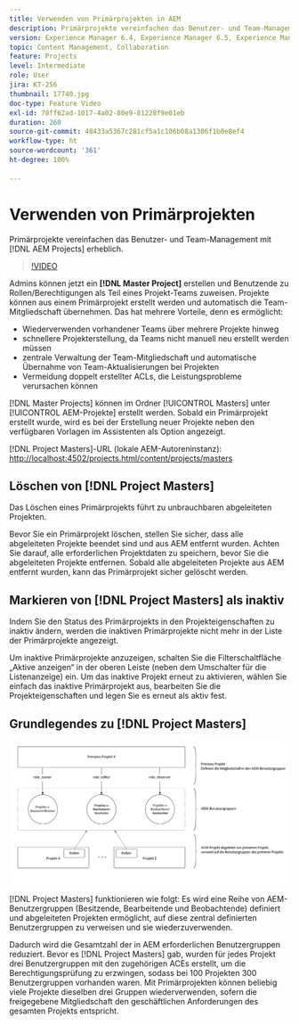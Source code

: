 ```yaml
---
title: Verwenden von Primärprojekten in AEM
description: Primärprojekte vereinfachen das Benutzer- und Team-Management mit AEM Projekten erheblich.
version: Experience Manager 6.4, Experience Manager 6.5, Experience Manager as a Cloud Service
topic: Content Management, Collaboration
feature: Projects
level: Intermediate
role: User
jira: KT-256
thumbnail: 17740.jpg
doc-type: Feature Video
exl-id: 78ff62ad-1017-4a02-80e9-81228f9e01eb
duration: 260
source-git-commit: 48433a5367c281cf5a1c106b08a1306f1b0e8ef4
workflow-type: ht
source-wordcount: '361'
ht-degree: 100%

---
```


# Verwenden von Primärprojekten

Primärprojekte vereinfachen das Benutzer- und Team-Management mit [!DNL AEM Projects] erheblich.

>[!VIDEO](https://video.tv.adobe.com/v/17740?quality=12&learn=on)

Admins können jetzt ein **[!DNL Master Project]** erstellen und Benutzende zu Rollen/Berechtigungen als Teil eines Projekt-Teams zuweisen. Projekte können aus einem Primärprojekt erstellt werden und automatisch die Team-Mitgliedschaft übernehmen. Das hat mehrere Vorteile, denn es ermöglicht:

* Wiederverwenden vorhandener Teams über mehrere Projekte hinweg
* schnellere Projekterstellung, da Teams nicht manuell neu erstellt werden müssen
* zentrale Verwaltung der Team-Mitgliedschaft und automatische Übernahme von Team-Aktualisierungen bei Projekten
* Vermeidung doppelt erstellter ACLs, die Leistungsprobleme verursachen können

[!DNL Master Projects] können im Ordner [!UICONTROL Masters] unter [!UICONTROL AEM-Projekte] erstellt werden. Sobald ein Primärprojekt erstellt wurde, wird es bei der Erstellung neuer Projekte neben den verfügbaren Vorlagen im Assistenten als Option angezeigt.

[!DNL Project Masters]-URL (lokale AEM-Autoreninstanz): [http://localhost:4502/projects.html/content/projects/masters](http://localhost:4502/projects.html/content/projects/masters)

## Löschen von [!DNL Project Masters]

Das Löschen eines Primärprojekts führt zu unbrauchbaren abgeleiteten Projekten.

Bevor Sie ein Primärprojekt löschen, stellen Sie sicher, dass alle abgeleiteten Projekte beendet sind und aus AEM entfernt wurden. Achten Sie darauf, alle erforderlichen Projektdaten zu speichern, bevor Sie die abgeleiteten Projekte entfernen. Sobald alle abgeleiteten Projekte aus AEM entfernt wurden, kann das Primärprojekt sicher gelöscht werden.

## Markieren von [!DNL Project Masters] als inaktiv

Indem Sie den Status des Primärprojekts in den Projekteigenschaften zu inaktiv ändern, werden die inaktiven Primärprojekte nicht mehr in der Liste der Primärprojekte angezeigt.

Um inaktive Primärprojekte anzuzeigen, schalten Sie die Filterschaltfläche „Aktive anzeigen“ in der oberen Leiste (neben dem Umschalter für die Listenanzeige) ein. Um das inaktive Projekt erneut zu aktivieren, wählen Sie einfach das inaktive Primärprojekt aus, bearbeiten Sie die Projekteigenschaften und legen Sie es erneut als aktiv fest.

## Grundlegendes zu [!DNL Project Masters]

![Technische Ansicht der Primärprojekte](assets/use-project-masters/project-masters-architecture.png)

[!DNL Project Masters] funktionieren wie folgt: Es wird eine Reihe von AEM-Benutzergruppen (Besitzende, Bearbeitende und Beobachtende) definiert und abgeleiteten Projekten ermöglicht, auf diese zentral definierten Benutzergruppen zu verweisen und sie wiederzuverwenden.

Dadurch wird die Gesamtzahl der in AEM erforderlichen Benutzergruppen reduziert. Bevor es [!DNL Project Masters] gab, wurden für jedes Projekt drei Benutzergruppen mit den zugehörigen ACEs erstellt, um die Berechtigungsprüfung zu erzwingen, sodass bei 100 Projekten 300 Benutzergruppen vorhanden waren. Mit Primärprojekten können beliebig viele Projekte dieselben drei Gruppen wiederverwenden, sofern die freigegebene Mitgliedschaft den geschäftlichen Anforderungen des gesamten Projekts entspricht.
